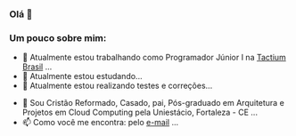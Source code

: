### Olá 👋


<!--**darthbmo/darthbmo** is a ✨ _special_ ✨ repository because its `README.md` (this file) appears on your GitHub profile. -->

### Um pouco sobre mim:

- 🔭 Atualmente estou trabalhando como Programador Júnior I na [Tactium Brasil](https://www.tactium.com.br/) ...
- 🌱 Atualmente estou estudando...
- 👯 Atualmente estou realizando testes e correções...
<!-- - 🤔 I’m looking for help with ... -->
- 💬 Sou Cristão Reformado, Casado, pai, Pós-graduado em Arquitetura e Projetos em Cloud Computing pela Uniestácio, Fortaleza - CE ...
- 📫 Como você me encontra: pelo [e-mail](mailto:connectionreverse@gmail.com) ...
<!-- - 😄 Pronouns: ... -->
<!-- - ⚡ Fun fact: ... -->

